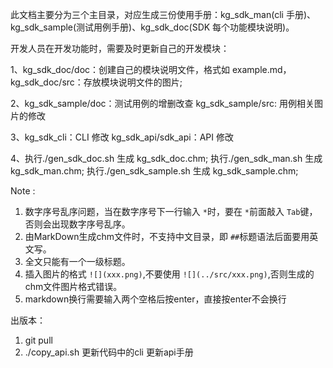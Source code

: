 此文档主要分为三个主目录，对应生成三份使用手册：kg_sdk_man(cli 手册)、kg_sdk_sample(测试用例手册)、kg_sdk_doc(SDK 每个功能模块说明)。

开发人员在开发功能时，需要及时更新自己的开发模块：

1、kg_sdk_doc/doc：创建自己的模块说明文件，格式如 example.md，
kg_sdk_doc/src：存放模块说明文件的图片;

2、kg_sdk_sample/doc：测试用例的增删改查
kg_sdk_sample/src: 用例相关图片的修改

3、kg_sdk_cli：CLI 修改
kg_sdk_api/sdk_api：API 修改

4、执行./gen_sdk_doc.sh 生成 kg_sdk_doc.chm;
执行./gen_sdk_man.sh 生成 kg_sdk_man.chm;
执行./gen_sdk_sample.sh 生成 kg_sdk_sample.chm;

Note :

1. 数字序号乱序问题，当在数字序号下一行输入 `*`时，要在 `*`前面敲入 `Tab`键，否则会出现数字序号乱序。
2. 由MarkDown生成chm文件时，不支持中文目录，即 `##`标题语法后面要用英文写。
3. 全文只能有一个一级标题。
4. 插入图片的格式 `![](xxx.png)`,不要使用 `![](../src/xxx.png)`,否则生成的chm文件图片格式错误。
5. markdown换行需要输入两个空格后按enter，直接按enter不会换行

出版本：
1. git pull
2. ./copy_api.sh 更新代码中的cli 更新api手册